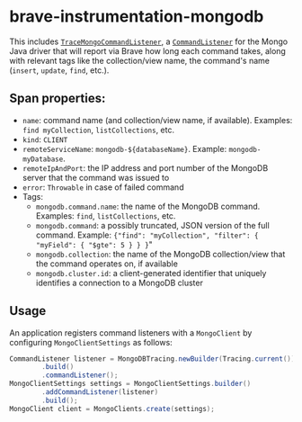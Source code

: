 # brave-instrumentation-mongodb

This includes [`TraceMongoCommandListener`](src/main/java/brave/mongodb/TraceMongoCommandListener.java), a
[`CommandListener`](https://mongodb.github.io/mongo-java-driver/3.12/driver/reference/monitoring/#command-monitoring)
for the Mongo Java driver that will report via Brave how long each command takes, along with relevant tags like the
collection/view name, the command's name (`insert`, `update`, `find`, etc.).

## Span properties:
- `name`: command name (and collection/view name, if available). Examples: `find myCollection`, `listCollections`, etc.
- `kind`: `CLIENT`
- `remoteServiceName`: `mongodb-${databaseName}`. Example: `mongodb-myDatabase`.
- `remoteIpAndPort`: the IP address and port number of the MongoDB server that the command was issued to
- `error`: `Throwable` in case of failed command
- Tags:
  - `mongodb.command.name`: the name of the MongoDB command. Examples: `find`, `listCollections`, etc.
  - `mongodb.command`: a possibly truncated, JSON version of the full command. Example:
    `{"find": "myCollection", "filter": { "myField": { "$gte": 5 } } }`"
  - `mongodb.collection`: the name of the MongoDB collection/view that the command operates on, if available
  - `mongodb.cluster.id`: a client-generated identifier that uniquely identifies a connection to a MongoDB cluster

## Usage

An application registers command listeners with a `MongoClient` by configuring `MongoClientSettings` as follows:

```java
CommandListener listener = MongoDBTracing.newBuilder(Tracing.current())
        .build()
        .commandListener();
MongoClientSettings settings = MongoClientSettings.builder()
        .addCommandListener(listener)
        .build();
MongoClient client = MongoClients.create(settings);
```
